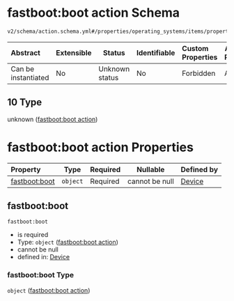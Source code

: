 # fastboot:boot action Schema

```txt
v2/schema/action.schema.yml#/properties/operating_systems/items/properties/steps/items/properties/actions/items/oneOf/10
```




| Abstract            | Extensible | Status         | Identifiable | Custom Properties | Additional Properties | Access Restrictions | Defined In                                                           |
| :------------------ | ---------- | -------------- | ------------ | :---------------- | --------------------- | ------------------- | -------------------------------------------------------------------- |
| Can be instantiated | No         | Unknown status | No           | Forbidden         | Allowed               | none                | [device.schema.json\*](../device.schema.json "open original schema") |

## 10 Type

unknown ([fastboot:boot action](device-properties-operating-systems-operating-system-properties-steps-step-properties-group-step-action-oneof-fastbootboot-action.md))

# fastboot:boot action Properties

| Property                       | Type     | Required | Nullable       | Defined by                                                                                                                                                                                                                                                                                                                        |
| :----------------------------- | -------- | -------- | -------------- | :-------------------------------------------------------------------------------------------------------------------------------------------------------------------------------------------------------------------------------------------------------------------------------------------------------------------------------- |
| [fastboot:boot](#fastbootboot) | `object` | Required | cannot be null | [Device](device-properties-operating-systems-operating-system-properties-steps-step-properties-group-step-action-oneof-fastbootboot-action-properties-fastbootboot-action.md "v2/schema/action.schema.yml#/properties/operating_systems/items/properties/steps/items/properties/actions/items/oneOf/10/properties/fastboot:boot") |

## fastboot:boot




`fastboot:boot`

-   is required
-   Type: `object` ([fastboot:boot action](device-properties-operating-systems-operating-system-properties-steps-step-properties-group-step-action-oneof-fastbootboot-action-properties-fastbootboot-action.md))
-   cannot be null
-   defined in: [Device](device-properties-operating-systems-operating-system-properties-steps-step-properties-group-step-action-oneof-fastbootboot-action-properties-fastbootboot-action.md "v2/schema/action.schema.yml#/properties/operating_systems/items/properties/steps/items/properties/actions/items/oneOf/10/properties/fastboot:boot")

### fastboot:boot Type

`object` ([fastboot:boot action](device-properties-operating-systems-operating-system-properties-steps-step-properties-group-step-action-oneof-fastbootboot-action-properties-fastbootboot-action.md))
